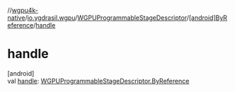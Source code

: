 //[wgpu4k-native](../../../../index.md)/[io.ygdrasil.wgpu](../../index.md)/[WGPUProgrammableStageDescriptor](../index.md)/[[android]ByReference](index.md)/[handle](handle.md)

# handle

[android]\
val [handle](handle.md): [WGPUProgrammableStageDescriptor.ByReference](../../../io.ygdrasil.wgpu.android/-w-g-p-u-programmable-stage-descriptor/-by-reference/index.md)